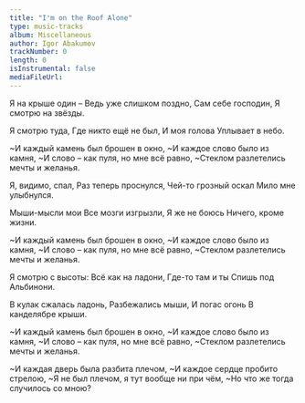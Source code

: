 ```yaml
---
title: "I'm on the Roof Alone"
type: music-tracks
album: Miscellaneous
author: Igor Abakumov
trackNumber: 0
length: 0
isInstrumental: false
mediaFileUrl: 
---
```


Я на крыше один – 
Ведь уже слишком поздно,
Сам себе господин,
Я смотрю на звёзды.

Я смотрю туда,
Где никто ещё не был,
И моя голова
Уплывает в небо.

~И каждый камень был брошен в окно,
~И каждое слово было из камня,
~И слово – как пуля, но мне всё равно,
~Стеклом разлетелись мечты и желанья.

Я, видимо, спал,
Раз теперь проснулся,
Чей-то грозный оскал
Мило мне улыбнулся.

Мыши-мысли мои
Все мозги изгрызли,
Я же не боюсь
Ничего, кроме жизни.

~И каждый камень был брошен в окно,
~И каждое слово было из камня,
~И слово – как пуля, но мне всё равно,
~Стеклом разлетелись мечты и желанья.

Я смотрю с высоты:
Всё как на ладони,
Где-то там и ты
Спишь под Альбинони.

В кулак сжалась ладонь,
Разбежались мыши,
И погас огонь
В канделябре крыши.

~И каждый камень был брошен в окно,
~И каждое слово было из камня,
~И слово – как пуля, но мне всё равно,
~Стеклом разлетелись мечты и желанья.

~И каждая дверь была разбита плечом,
~И каждое сердце пробито стрелою,
~Я не был плечом, я тут вообще ни при чём,
~Но что же тогда случилось со мною?

